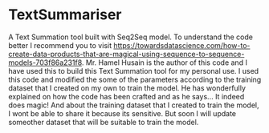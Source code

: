 # TextSummariser
A Text Summation tool built with Seq2Seq model.
To understand the code better I recommend you to visit https://towardsdatascience.com/how-to-create-data-products-that-are-magical-using-sequence-to-sequence-models-703f86a231f8.
Mr. Hamel Husain is the author of this code and I have used this to build this Text Summation tool for my personal use. I used this code and modified the some of the parameters according to the training dataset that I created on my own to train the model. 
He has wonderfully explained on how the code has been crafted and as he says... It indeed does magic! 
And about the training dataset that I created to train the model, I wont be able to share it because its sensitive. But soon I will update someother dataset that will be suitable to train the model. 
